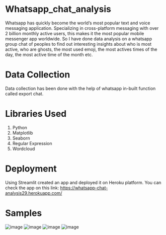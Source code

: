 # Whatsapp_chat_analysis

Whatsapp has quickly become the world’s most popular text and voice messaging application. Specializing in cross-platform messaging with over 2 billion monthly active users, this makes it the most popular mobile messenger app worldwide. So I have done data analysis on a whatsapp group chat of peoples to find out interesting insights about who is most active, who are ghosts, the most used emoji, the most actives times of the day, the most active time of the month etc.

# Data Collection

Data collection has been done with the help of whatsapp in-built function called export chat.

# Libraries Used

1) Python
2) Matplotlib
3) Seaborn
4) Regular Expression
5) Wordcloud

# Deployment

Using Streamlit created an app and deployed it on Heroku platform. You can check the app on this link: https://whatsapp-chat-analysis29.herokuapp.com/

# Samples
![image](https://user-images.githubusercontent.com/95767799/149585956-0c8e12c2-5937-4837-b6ac-afc004d68557.png)
![image](https://user-images.githubusercontent.com/95767799/149586055-b1e0a4f8-a7d8-497b-bb3b-dbd47d172d62.png)
![image](https://user-images.githubusercontent.com/95767799/149586135-07ac3a40-63b4-497a-9b66-c1cb0f43a75e.png) ![image](https://user-images.githubusercontent.com/95767799/149586185-37aaf4d1-6180-48c3-a855-e2e8b3160f7e.png)


